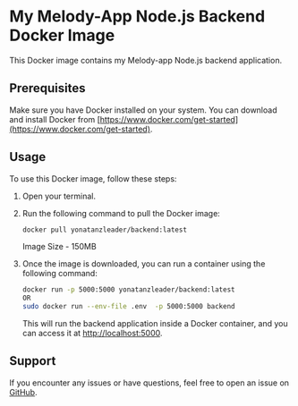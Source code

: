 # My Melody-App Node.js Backend Docker Image

This Docker image contains my Melody-app Node.js backend application.

## Prerequisites

Make sure you have Docker installed on your system. You can download and install Docker from [https://www.docker.com/get-started](https://www.docker.com/get-started).

## Usage

To use this Docker image, follow these steps:

1. Open your terminal.
2. Run the following command to pull the Docker image:

    ```bash
    docker pull yonatanzleader/backend:latest
    ```
    Image Size - 150MB

3. Once the image is downloaded, you can run a container using the following command:

    ```bash
    docker run -p 5000:5000 yonatanzleader/backend:latest
    OR
    sudo docker run --env-file .env  -p 5000:5000 backend

    ```

   This will run the backend application inside a Docker container, and you can access it at [http://localhost:5000](http://localhost:5000).

## Support

If you encounter any issues or have questions, feel free to open an issue on [GitHub](https://github.com/jonathan-demlie/melody-app).
